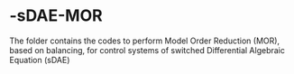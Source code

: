 # -sDAE-MOR
The folder contains the codes to perform Model Order Reduction (MOR), based on balancing, for control systems of switched Differential Algebraic Equation (sDAE)
